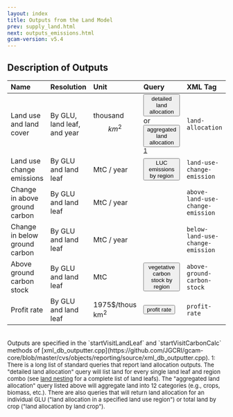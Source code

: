 ```yaml
---
layout: index
title: Outputs from the Land Model
prev: supply_land.html
next: outputs_emissions.html
gcam-version: v5.4 
---
```


## Description of Outputs

| Name | Resolution | Unit | Query | XML Tag |
| :--- | :--- | :--- | :--- | :--- |
| Land use and land cover | By GLU, land leaf, and year | thousand $$km^2$$ | <span id="detailed land allocation"><button onclick='getQuery("detailed land allocation", "detailed land allocation")'>detailed land allocation</button></span> or <span id="aggregated land allocation"><button onclick='getQuery("aggregated land allocation", "aggregated land allocation")'>aggregated land allocation</button></span><sup>[1](#table_footnote)</sup>| `land-allocation` |
| Land use change emissions | By GLU and land leaf | MtC / year | <span id="LUC emissions by region"><button onclick='getQuery("LUC emissions by region", "LUC emissions by region")'>LUC emissions by region</button></span> | `land-use-change-emission` |
| Change in above ground carbon | By GLU and land leaf | MtC / year |  | `above-land-use-change-emission`|
| Change in below ground carbon | By GLU and land leaf | MtC / year |  | `below-land-use-change-emission`|
| Above ground carbon stock | By GLU and land leaf | MtC | <span id="vegetative carbon stock by region"><button onclick='getQuery("vegetative carbon stock by region", "vegetative carbon stock by region")'>vegetative carbon stock by region</button></span> | `above-ground-carbon-stock` |
| Profit rate | By GLU and land leaf | 1975$/thous km<sup>2</sup> | <span id="profit rate"><button onclick='getQuery("profit rate", "profit rate")'>profit rate</button></span> | `profit-rate` |

<br/>
Outputs are specified in the `startVisitLandLeaf` and `startVisitCarbonCalc` methods of [xml_db_outputter.cpp](https://github.com/JGCRI/gcam-core/blob/master/cvs/objects/reporting/source/xml_db_outputter.cpp). 

<font size="-1">
<a name="table_footnote">1</a>: There is a long list of standard queries that report land allocation outputs. The "detailed land allocation" query will list land for every single land leaf and region combo (see <a href="details_land.html#land-nesting-strategy">land nesting</a> for a complete list of land leafs). The "aggregated land allocation" query listed above will aggregate land into 12 categories (e.g., crops, biomass, etc.). There are also queries that will return land allocation for an individual GLU ("land allocation in a specified land use region") or total land by crop ("land allocation by land crop"). <br/>
</font>